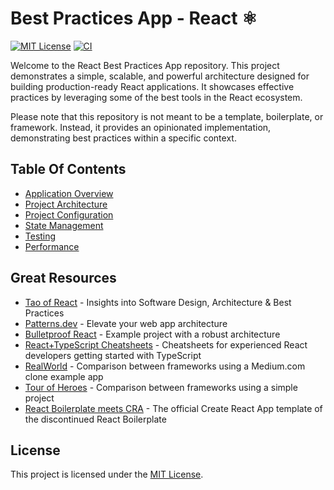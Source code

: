 # Best Practices App - React ⚛️

[![MIT License](https://img.shields.io/github/license/luismarques-io/best-practices-app-react)](https://github.com/luismarques-io/best-practices-app-react/blob/master/LICENSE)
[![CI](https://github.com/luismarques-io/best-practices-app-react/actions/workflows/ci.yml/badge.svg)](https://github.com/luismarques-io/best-practices-app-react/actions/workflows/ci.yml)

Welcome to the React Best Practices App repository. This project demonstrates a simple, scalable, and powerful architecture designed for building production-ready React applications. It showcases effective practices by leveraging some of the best tools in the React ecosystem.

Please note that this repository is not meant to be a template, boilerplate, or framework. Instead, it provides an opinionated implementation, demonstrating best practices within a specific context.

## Table Of Contents

- [Application Overview](docs/application-overview.md)
- [Project Architecture](docs/project-architecture.md)
- [Project Configuration](docs/project-configuration.md)
- [State Management](docs/state-management.md)
- [Testing](docs/testing.md)
- [Performance](docs/performance.md)

## Great Resources

- [Tao of React](https://alexkondov.com/tao-of-react/) - Insights into Software Design, Architecture & Best Practices
- [Patterns.dev](https://www.patterns.dev/) - Elevate your web app architecture
- [Bulletproof React](https://github.com/luismarques-io/best-practices-app-react) - Example project with a robust architecture
- [React+TypeScript Cheatsheets](https://github.com/typescript-cheatsheets/react) - Cheatsheets for experienced React developers getting started with TypeScript
- [RealWorld](https://github.com/gothinkster/realworld) - Comparison between frameworks using a Medium.com clone example app
- [Tour of Heroes](https://github.com/johnpapa/heroes-react/) - Comparison between frameworks using a simple project
- [React Boilerplate meets CRA](https://github.com/react-boilerplate/react-boilerplate-cra-template) - The official Create React App template of the discontinued React Boilerplate

## License

This project is licensed under the [MIT License](https://choosealicense.com/licenses/mit/).
